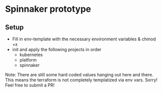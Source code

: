 # Spinnaker prototype

## Setup

- Fill in env-template with the necessary environment variables & chmod +x
- init and apply the following projects in order
    - kubernetes
    - platform
    - spinnaker

Note: There are still some hard coded values hanging out here and there. This means the terraform is not completely templatized via env vars. Sorry! Feel free to submit a PR!
